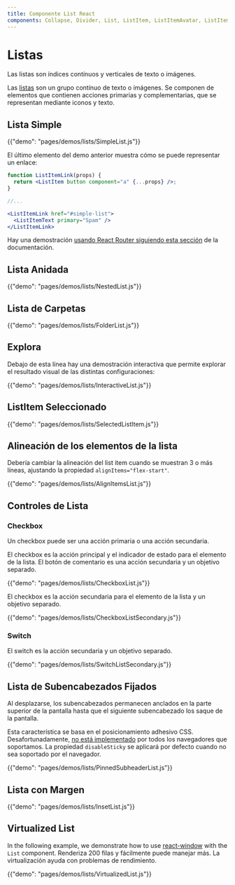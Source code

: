 ```yaml
---
title: Componente List React
components: Collapse, Divider, List, ListItem, ListItemAvatar, ListItemIcon, ListItemSecondaryAction, ListItemText, ListSubheader
---
```


# Listas

<p class="description">Las listas son índices contínuos y verticales de texto o imágenes.</p>

Las [listas](https://material.io/design/components/lists.html) son un grupo contínuo de texto o imágenes. Se componen de elementos que contienen acciones primarias y complementarias, que se representan mediante iconos y texto.

## Lista Simple

{{"demo": "pages/demos/lists/SimpleList.js"}}

El último elemento del demo anterior muestra cómo se puede representar un enlace:

```jsx
function ListItemLink(props) {
  return <ListItem button component="a" {...props} />;
}

//...

<ListItemLink href="#simple-list">
  <ListItemText primary="Spam" />
</ListItemLink>
```

Hay una demostración [usando React Router siguiendo esta sección](/guides/composition/#react-router) de la documentación.

## Lista Anidada

{{"demo": "pages/demos/lists/NestedList.js"}}

## Lista de Carpetas

{{"demo": "pages/demos/lists/FolderList.js"}}

## Explora

Debajo de esta línea hay una demostración interactiva que permite explorar el resultado visual de las distintas configuraciones:

{{"demo": "pages/demos/lists/InteractiveList.js"}}

## ListItem Seleccionado

{{"demo": "pages/demos/lists/SelectedListItem.js"}}

## Alineación de los elementos de la lista

Debería cambiar la alineación del list item cuando se muestran 3 o más líneas, ajustando la propiedad `alignItems="flex-start"`.

{{"demo": "pages/demos/lists/AlignItemsList.js"}}

## Controles de Lista

### Checkbox

Un checkbox puede ser una acción primaria o una acción secundaria.

El checkbox es la acción principal y el indicador de estado para el elemento de la lista. El botón de comentario es una acción secundaria y un objetivo separado.

{{"demo": "pages/demos/lists/CheckboxList.js"}}

El checkbox es la acción secundaria para el elemento de la lista y un objetivo separado.

{{"demo": "pages/demos/lists/CheckboxListSecondary.js"}}

### Switch

El switch es la acción secundaria y un objetivo separado.

{{"demo": "pages/demos/lists/SwitchListSecondary.js"}}

## Lista de Subencabezados Fijados

Al desplazarse, los subencabezados permanecen anclados en la parte superior de la pantalla hasta que el siguiente subencabezado los saque de la pantalla.

Esta característica se basa en el posicionamiento adhesivo CSS. Desafortunadamente, [no está implementado](https://caniuse.com/#search=sticky) por todos los navegadores que soportamos. La propiedad `disableSticky` se aplicará por defecto cuando no sea soportado por el navegador.

{{"demo": "pages/demos/lists/PinnedSubheaderList.js"}}

## Lista con Margen

{{"demo": "pages/demos/lists/InsetList.js"}}

## Virtualized List

In the following example, we demonstrate how to use [react-window](https://github.com/bvaughn/react-window) with the `List` component. Renderiza 200 filas y fácilmente puede manejar más. La virtualización ayuda con problemas de rendimiento.

{{"demo": "pages/demos/lists/VirtualizedList.js"}}